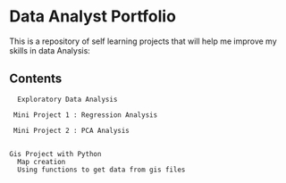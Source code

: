 # Data Analyst Portfolio
This is a repository of self learning projects that will help me improve my skills in data Analysis:

 ## Contents 
      Exploratory Data Analysis
      
     Mini Project 1 : Regression Analysis 
     
     Mini Project 2 : PCA Analysis 
     
     
    Gis Project with Python
      Map creation
      Using functions to get data from gis files 
      

